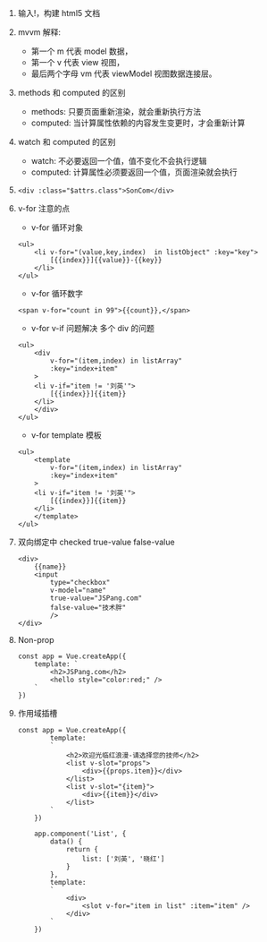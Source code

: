 1. 输入!，构建 html5 文档
2. mvvm 解释:
    - 第一个 m 代表 model 数据，
    - 第一个 v 代表 view 视图，
    - 最后两个字母 vm 代表 viewModel 视图数据连接层。
3. methods 和 computed 的区别
    - methods: 只要页面重新渲染，就会重新执行方法
    - computed: 当计算属性依赖的内容发生变更时，才会重新计算
4. watch 和 computed 的区别
    - watch: 不必要返回一个值，值不变化不会执行逻辑
    - computed: 计算属性必须要返回一个值，页面渲染就会执行
5. ```
   <div :class="$attrs.class">SonCom</div>
   ```
6. v-for 注意的点

    - v-for 循环对象

    ```
    <ul>
        <li v-for="(value,key,index)  in listObject" :key="key">
            [{{index}}]{{value}}-{{key}}
        </li>
    </ul>
    ```

    - v-for 循环数字

    ```
    <span v-for="count in 99">{{count}},</span>
    ```

    - v-for v-if 问题解决 多个 div 的问题

    ```
    <ul>
        <div
            v-for="(item,index) in listArray"
            :key="index+item"
        >
        <li v-if="item != '刘英'">
            [{{index}}]{{item}}
        </li>
        </div>
    </ul>
    ```

    - v-for template 模板

    ```
    <ul>
        <template
            v-for="(item,index) in listArray"
            :key="index+item"
        >
        <li v-if="item != '刘英'">
            [{{index}}]{{item}}
        </li>
        </template>
    </ul>
    ```
7. 双向绑定中 checked true-value false-value
    ```
    <div>
        {{name}}
        <input
            type="checkbox"
            v-model="name"
            true-value="JSPang.com"
            false-value="技术胖"
            />
    </div>
    ```
8. Non-prop
    ```
    const app = Vue.createApp({
        template: `
            <h2>JSPang.com</h2>
            <hello style="color:red;" />
        `
    })
    ```
9. 作用域插槽

    ```
    const app = Vue.createApp({
            template:
            `
                <h2>欢迎光临红浪漫-请选择您的技师</h2>
                <list v-slot="props">
                    <div>{{props.item}}</div>
                </list>
                <list v-slot="{item}">
                    <div>{{item}}</div>
                </list>
            `
        })

        app.component('List', {
            data() {
                return {
                    list: ['刘英', '晓红']
                }
            },
            template:
            `
                <div>
                    <slot v-for="item in list" :item="item" />
                </div>
            `
        })
    ```
